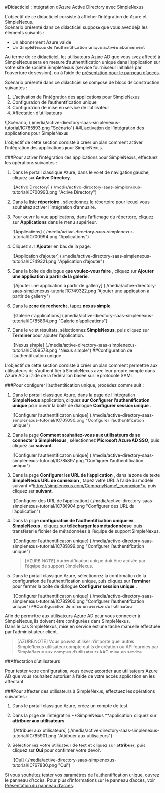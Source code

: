 <properties 
    pageTitle="Didacticiel : Intégration d’Azure Active Directory avec SimpleNexus | Microsoft Azure" 
    description="Découvrez comment utiliser SimpleNexus avec Azure Active Directory pour activer l’authentification unique, la mise en service automatisé et bien plus encore !" 
    services="active-directory" 
    authors="jeevansd"  
    documentationCenter="na" 
    manager="femila"/>
<tags 
    ms.service="active-directory" 
    ms.devlang="na" 
    ms.topic="article" 
    ms.tgt_pltfrm="na" 
    ms.workload="identity" 
    ms.date="09/19/2016" 
    ms.author="jeedes" />

#<a name="tutorial-azure-active-directory-integration-with-simplenexus"></a>Didacticiel : Intégration d’Azure Active Directory avec SimpleNexus
  
L’objectif de ce didacticiel consiste à afficher l’intégration de Azure et SimpleNexus.  
Scénario présenté dans ce didacticiel suppose que vous avez déjà les éléments suivants :

-   Un abonnement Azure valide
-   Un SimpleNexus de l’authentification unique activée abonnement
  
Au terme de ce didacticiel, les utilisateurs Azure AD que vous avez affecté à SimpleNexus sera en mesure d’authentification unique dans l’application sur votre site de société SimpleNexus (service fournisseur initialisé par l’ouverture de session), ou à l’aide de [présentation pour le panneau d’accès](active-directory-saas-access-panel-introduction.md).
  
Scénario présenté dans ce didacticiel se compose de blocs de construction suivantes :

1.  L’activation de l’intégration des applications pour SimpleNexus
2.  Configuration de l’authentification unique
3.  Configuration de mise en service de l’utilisateur
4.  Affectation d’utilisateurs

![Scénario] (./media/active-directory-saas-simplenexus-tutorial/IC785893.png "Scénario")
##<a name="enabling-the-application-integration-for-simplenexus"></a>L’activation de l’intégration des applications pour SimpleNexus
  
L’objectif de cette section consiste à créer un plan comment activer l’intégration des applications pour SimpleNexus.

###<a name="to-enable-the-application-integration-for-simplenexus-perform-the-following-steps"></a>Pour activer l’intégration des applications pour SimpleNexus, effectuez les opérations suivantes :

1.  Dans le portail classique Azure, dans le volet de navigation gauche, cliquez sur **Active Directory**.

    ![Active Directory] (./media/active-directory-saas-simplenexus-tutorial/IC700993.png "Active Directory")

2.  Dans la liste **répertoire** , sélectionnez le répertoire pour lequel vous souhaitez activer l’intégration d’annuaire.

3.  Pour ouvrir la vue applications, dans l’affichage du répertoire, cliquez sur **Applications** dans le menu supérieur.

    ![Applications] (./media/active-directory-saas-simplenexus-tutorial/IC700994.png "Applications")

4.  Cliquez sur **Ajouter** en bas de la page.

    ![Application d’ajouter] (./media/active-directory-saas-simplenexus-tutorial/IC749321.png "Application d’ajouter")

5.  Dans la boîte de dialogue **que voulez-vous faire** , cliquez sur **Ajouter une application à partir de la galerie**.

    ![Ajouter une application à partir de gallerry] (./media/active-directory-saas-simplenexus-tutorial/IC749322.png "Ajouter une application à partir de gallerry")

6.  Dans la **zone de recherche**, tapez **nexus simple**.

    ![Galerie d’applications] (./media/active-directory-saas-simplenexus-tutorial/IC785894.png "Galerie d’applications")

7.  Dans le volet résultats, sélectionnez **SimpleNexus**, puis cliquez sur **Terminer** pour ajouter l’application.

    ![Nexus simple] (./media/active-directory-saas-simplenexus-tutorial/IC809578.png "Nexus simple")
##<a name="configuring-single-sign-on"></a>Configuration de l’authentification unique
  
L’objectif de cette section consiste à créer un plan comment permettre aux utilisateurs de s’authentifier à SimpleNexus avec leur propre compte dans Azure AD à l’aide de la fédération basée sur le protocole SAML.

###<a name="to-configure-single-sign-on-perform-the-following-steps"></a>Pour configurer l’authentification unique, procédez comme suit :

1.  Dans le portail classique Azure, dans la page de l’intégration **SimpleNexus** application, cliquez **sur Configurer l’authentification unique** pour ouvrir la boîte de dialogue **Configurer session unique** .

    ![Configurer l’authentification unique] (./media/active-directory-saas-simplenexus-tutorial/IC785896.png "Configurer l’authentification unique")

2.  Dans la page **Comment souhaitez-vous aux utilisateurs de se connecter à SimpleNexus** , sélectionnez **Microsoft Azure AD SSO**, puis cliquez sur **suivant**.

    ![Configurer l’authentification unique] (./media/active-directory-saas-simplenexus-tutorial/IC785897.png "Configurer l’authentification unique")

3.  Dans la page **Configurer les URL de l’application** , dans la zone de texte **SimpleNexus URL de connexion** , tapez votre URL à l’aide du modèle suivant «*https://simplenexus.com/CompanyName\_connexion*», puis cliquez sur **suivant**.

    ![Configurer des URL de l’application] (./media/active-directory-saas-simplenexus-tutorial/IC786904.png "Configurer des URL de l’application")

4.  Dans la page **configuration de l’authentification unique en SimpleNexus** , cliquez sur **télécharger les métadonnées**et puis transférer le fichier de métadonnées à l’équipe de support SimpleNexus.

    ![Configurer l’authentification unique] (./media/active-directory-saas-simplenexus-tutorial/IC785899.png "Configurer l’authentification unique")

    >[AZURE.NOTE] Authentification unique doit être activée par l’équipe de support SimpleNexus.

5.  Dans le portail classique Azure, sélectionnez la confirmation de la configuration de l’authentification unique, puis cliquez sur **Terminer** pour fermer la boîte de dialogue **Configurer session unique** .

    ![Configurer l’authentification unique] (./media/active-directory-saas-simplenexus-tutorial/IC785900.png "Configurer l’authentification unique")
##<a name="configuring-user-provisioning"></a>Configuration de mise en service de l’utilisateur
  
Afin de permettre aux utilisateurs Azure AD pour vous connecter à SimpleNexus, ils doivent être configurées dans SimpleNexus.  
Dans le cas SimpleNexus, mise en service est une tâche manuelle effectuée par l’administrateur client.

>[AZURE.NOTE] Vous pouvez utiliser n’importe quel autres SimpleNexus utilisateur compte outils de création ou API fournies par SimpleNexus aux comptes d’utilisateurs AAD mise en service.

##<a name="assigning-users"></a>Affectation d’utilisateurs
  
Pour tester votre configuration, vous devez accorder aux utilisateurs Azure AD que vous souhaitez autoriser à l’aide de votre accès application en les affectant.

###<a name="to-assign-users-to-simplenexus-perform-the-following-steps"></a>Pour affecter des utilisateurs à SimpleNexus, effectuez les opérations suivantes :

1.  Dans le portail classique Azure, créez un compte de test.

2.  Dans la page de l’intégration **SimpleNexus **application, cliquez sur **attribuer aux utilisateurs**.

    ![Attribuer aux utilisateurs] (./media/active-directory-saas-simplenexus-tutorial/IC785901.png "Attribuer aux utilisateurs")

3.  Sélectionnez votre utilisateur de test et cliquez sur **attribuer**, puis cliquez sur **Oui** pour confirmer votre devoir.

    ![Oui] (./media/active-directory-saas-simplenexus-tutorial/IC767830.png "Oui")
  
Si vous souhaitez tester vos paramètres de l’authentification unique, ouvrez le panneau d’accès. Pour plus d’informations sur le panneau d’accès, voir [Présentation du panneau d’accès](active-directory-saas-access-panel-introduction.md).
